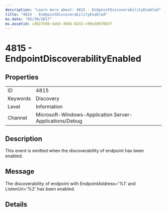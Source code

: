 ```yaml
---
description: "Learn more about: 4815 - EndpointDiscoverabilityEnabled"
title: "4815 - EndpointDiscoverabilityEnabled"
ms.date: "03/30/2017"
ms.assetid: cd027b98-da63-4046-8243-c09e30870b5f
---
```

# 4815 - EndpointDiscoverabilityEnabled

## Properties  
  
|||  
|-|-|  
|ID|4815|  
|Keywords|Discovery|  
|Level|Information|  
|Channel|Microsoft-Windows-Application Server-Applications/Debug|  
  
## Description  

 This event is emitted when the discoverability of endpoint has been enabled.  
  
## Message  

 The discoverability of endpoint with EndpointAddress='%1' and ListenUri='%2' has been enabled.  
  
## Details
